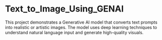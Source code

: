 # Text_to_Image_Using_GENAI
This project demonstrates a Generative AI model that converts text prompts into realistic or artistic images. The model uses deep learning techniques to understand natural language input and generate high-quality visuals.

